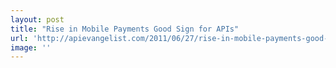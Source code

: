 ```yaml
---
layout: post
title: "Rise in Mobile Payments Good Sign for APIs"
url: 'http://apievangelist.com/2011/06/27/rise-in-mobile-payments-good-sign-for-apis/'
image: ''
---
```



